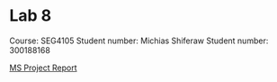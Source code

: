 
# Lab 8

Course: SEG4105
Student number: Michias Shiferaw
Student number: 300188168

[MS Project Report](MSProject.md)

